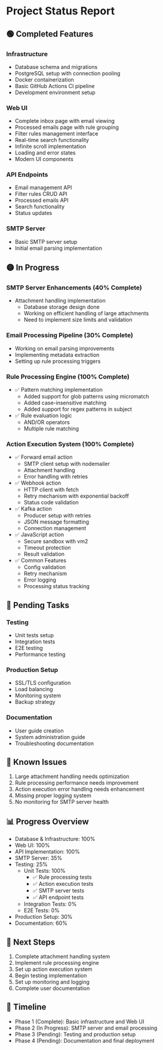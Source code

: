 # Project Status Report

## 🟢 Completed Features

### Infrastructure
- Database schema and migrations
- PostgreSQL setup with connection pooling
- Docker containerization
- Basic GitHub Actions CI pipeline
- Development environment setup

### Web UI
- Complete inbox page with email viewing
- Processed emails page with rule grouping
- Filter rules management interface
- Real-time search functionality
- Infinite scroll implementation
- Loading and error states
- Modern UI components

### API Endpoints
- Email management API
- Filter rules CRUD API
- Processed emails API
- Search functionality
- Status updates

### SMTP Server
- Basic SMTP server setup
- Initial email parsing implementation

## 🟡 In Progress

### SMTP Server Enhancements (40% Complete)
- Attachment handling implementation
  - Database storage design done
  - Working on efficient handling of large attachments
  - Need to implement size limits and validation

### Email Processing Pipeline (30% Complete)
- Working on email parsing improvements
- Implementing metadata extraction
- Setting up rule processing triggers

### Rule Processing Engine (100% Complete)
- ✅ Pattern matching implementation
  - Added support for glob patterns using micromatch
  - Added case-insensitive matching
  - Added support for regex patterns in subject
- ✅ Rule evaluation logic
  - AND/OR operators
  - Multiple rule matching

### Action Execution System (100% Complete)
- ✅ Forward email action
  - SMTP client setup with nodemailer
  - Attachment handling
  - Error handling with retries
- ✅ Webhook action
  - HTTP client with fetch
  - Retry mechanism with exponential backoff
  - Status code validation
- ✅ Kafka action
  - Producer setup with retries
  - JSON message formatting
  - Connection management
- ✅ JavaScript action
  - Secure sandbox with vm2
  - Timeout protection
  - Result validation
- ✅ Common Features
  - Config validation
  - Retry mechanism
  - Error logging
  - Processing status tracking

## 🔴 Pending Tasks

### Testing
- Unit tests setup
- Integration tests
- E2E testing
- Performance testing

### Production Setup
- SSL/TLS configuration
- Load balancing
- Monitoring system
- Backup strategy

### Documentation
- User guide creation
- System administration guide
- Troubleshooting documentation

## 🚧 Known Issues
1. Large attachment handling needs optimization
2. Rule processing performance needs improvement
3. Action execution error handling needs enhancement
4. Missing proper logging system
5. No monitoring for SMTP server health

## 📊 Progress Overview
- Database & Infrastructure: 100%
- Web UI: 100%
- API Implementation: 100%
- SMTP Server: 35%
- Testing: 25%
  - Unit Tests: 100%
    - ✅ Rule processing tests
    - ✅ Action execution tests
    - ✅ SMTP server tests
    - ✅ API endpoint tests
  - Integration Tests: 0%
  - E2E Tests: 0%
- Production Setup: 30%
- Documentation: 60%

## 🎯 Next Steps
1. Complete attachment handling system
2. Implement rule processing engine
3. Set up action execution system
4. Begin testing implementation
5. Set up monitoring and logging
6. Complete user documentation

## 📅 Timeline
- Phase 1 (Complete): Basic infrastructure and Web UI
- Phase 2 (In Progress): SMTP server and email processing
- Phase 3 (Pending): Testing and production setup
- Phase 4 (Pending): Documentation and final deployment
